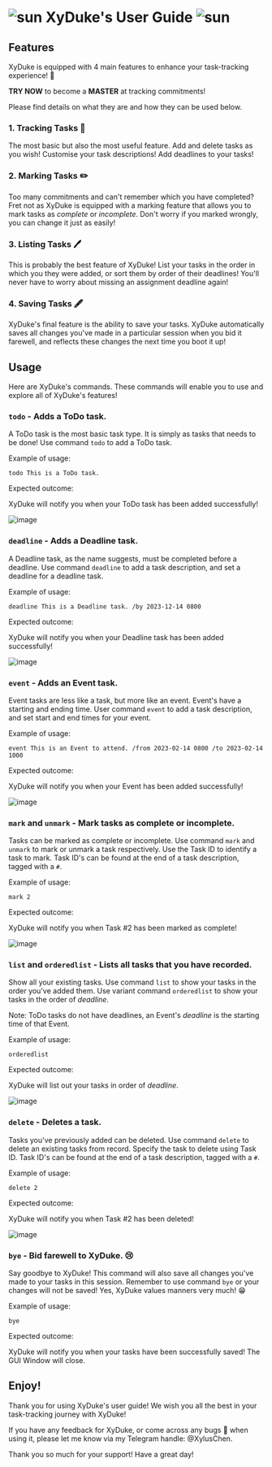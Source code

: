 # ![sun](https://user-images.githubusercontent.com/97398371/218306096-d9eff358-7a50-4a34-a442-747fbd423ad7.png) **XyDuke's User Guide** ![sun](https://user-images.githubusercontent.com/97398371/218306096-d9eff358-7a50-4a34-a442-747fbd423ad7.png)

## Features 
XyDuke is equipped with 4 main features to enhance your task-tracking experience! :notebook_with_decorative_cover:

**TRY NOW** to become a **MASTER** at tracking commitments!

Please find details on what they are and how they can be used below.

### 1. Tracking Tasks :pencil:

The most basic but also the most useful feature. Add and delete tasks as you wish! Customise your task descriptions! Add deadlines to your tasks!

### 2. Marking Tasks :pencil2:

Too many commitments and can't remember which you have completed? Fret not as XyDuke is equipped with a marking feature that allows you to mark tasks as *complete* or *incomplete*. Don't worry if you marked wrongly, you can change it just as easily!

### 3. Listing Tasks :pen:

This is probably the best feature of XyDuke! List your tasks in the order in which you they were added, or sort them by order of their deadlines! You'll never have to worry about missing an assignment deadline again!

### 4. Saving Tasks 	:fountain_pen:

XyDuke's final feature is the ability to save your tasks. XyDuke automatically saves all changes you've made in a particular session when you bid it farewell, and reflects these changes the next time you boot it up!

## Usage
Here are XyDuke's commands. These commands will enable you to use and explore all of XyDuke's features!

### `todo` - Adds a ToDo task.

A ToDo task is the most basic task type. It is simply as tasks that needs to be done! Use command `todo` to add a ToDo task.

Example of usage: 

`todo This is a ToDo task.`

Expected outcome:

XyDuke will notify you when your ToDo task has been added successfully!

![image](https://user-images.githubusercontent.com/97398371/218305082-c044d146-6877-4afb-81a5-b3b630454fd4.png)


### `deadline` - Adds a Deadline task.

A Deadline task, as the name suggests, must be completed before a deadline. Use command `deadline` to add a task description, and set a deadline for a deadline task.

Example of usage: 

`deadline This is a Deadline task. /by 2023-12-14 0800`

Expected outcome:

XyDuke will notify you when your Deadline task has been added successfully!

![image](https://user-images.githubusercontent.com/97398371/218305122-36493a24-0c65-4fcf-8a01-ca0c235240bb.png)


### `event` - Adds an Event task.

Event tasks are less like a task, but more like an event. Event's have a starting and ending time. User command `event` to add a task description, and set start and end times for your event.

Example of usage: 

`event This is an Event to attend. /from 2023-02-14 0800 /to 2023-02-14 1000`

Expected outcome:

XyDuke will notify you when your Event has been added successfully!

![image](https://user-images.githubusercontent.com/97398371/218305276-95277820-650a-4ac3-8080-23c4ef059ae5.png)


### `mark` and `unmark` - Mark tasks as complete or incomplete.

Tasks can be marked as complete or incomplete. Use command `mark` and `unmark` to mark or unmark a task respectively. Use the Task ID to identify a task to mark. Task ID's can be found at the end of a task description, tagged with a `#`.

Example of usage: 

`mark 2`

Expected outcome:

XyDuke will notify you when Task #2 has been marked as complete!

![image](https://user-images.githubusercontent.com/97398371/218305436-dadd5472-b60a-46ea-b2ce-a0a84164bdf6.png)


### `list` and `orderedlist` - Lists all tasks that you have recorded.

Show all your existing tasks. Use command `list` to show your tasks in the order you've added them. Use variant command `orderedlist` to show your tasks in the order of *deadline*.

Note: ToDo tasks do not have deadlines, an Event's *deadline* is the starting time of that Event.

Example of usage: 

`orderedlist`

Expected outcome:

XyDuke will list out your tasks in order of *deadline*.

![image](https://user-images.githubusercontent.com/97398371/218305580-79b09ad2-0c92-49b9-9a08-ec3f91e5e2dd.png)


### `delete` - Deletes a task.

Tasks you've previously added can be deleted. Use command `delete` to delete an existing tasks from record. Specify the task to delete using Task ID. Task ID's can be found at the end of a task description, tagged with a `#`.

Example of usage: 

`delete 2`

Expected outcome:

XyDuke will notify you when Task #2 has been deleted!

![image](https://user-images.githubusercontent.com/97398371/218305729-745ae69a-33db-4ccd-a7b7-6435d1f10fb4.png)


### `bye` - Bid farewell to XyDuke. :cry:

Say goodbye to XyDuke! This command will also save all changes you've made to your tasks in this session. Remember to use command `bye` or your changes will not be saved! Yes, XyDuke values manners very much! :grin:

Example of usage: 

`bye`

Expected outcome:

XyDuke will notify you when your tasks have been successfully saved! The GUI Window will close. 


## Enjoy!

Thank you for using XyDuke's user guide! We wish you all the best in your task-tracking journey with XyDuke! 

If you have any feedback for XyDuke, or come across any bugs :lady_beetle: when using it, please let me know via my Telegram handle: @XylusChen.

Thank you so much for your support! Have a great day!
